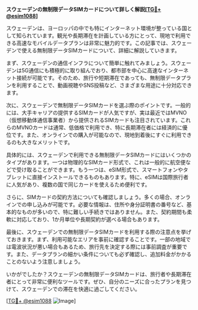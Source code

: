 **スウェーデンの無制限データSIMカードについて詳しく解説[[TG💪+ @esim1088](https://t.me/s/esim1088)]**

スウェーデンは、ヨーロッパの中でも特にインターネット環境が整っている国として知られています。観光や長期滞在を計画している方にとって、現地で利用できる高速なモバイルデータプランは非常に魅力的です。この記事では、スウェーデンで使える無制限データSIMカードについて、詳細に解説していきます。

まず、スウェーデンの通信インフラについて簡単に触れてみましょう。スウェーデンは5G通信にも積極的に取り組んでおり、都市部を中心に高速なインターネット接続が可能です。そのため、旅行や短期滞在であっても、無制限データプランを利用することで、動画視聴やSNS投稿など、さまざまな用途に十分対応できます。

次に、スウェーデンで無制限データSIMカードを選ぶ際のポイントです。一般的には、大手キャリアの提供するSIMカードが人気ですが、実は最近ではMVNO（仮想移動体通信事業者）から提供されるSIMカードも注目されています。これらのMVNOカードは通常、低価格で利用でき、特に長期滞在者には経済的に優位です。また、オンラインでの購入が可能なので、現地到着後にすぐに利用できるのも大きなメリットです。

具体的には、スウェーデンで利用できる無制限データSIMカードにはいくつかのタイプがあります。一つは物理的なSIMカード形式で、これは一般的に航空便などで受け取ることができます。もう一つは、eSIM形式で、スマートフォンやタブレットに直接インストールできるものもあります。特に、eSIMは国際旅行者に人気があり、複数の国で同じカードを使えるため便利です。

さらに、SIMカードの契約方法についても確認しましょう。多くの場合、オンラインでの申し込みが可能です。必要な情報は、住所や身分証明書の番号など、基本的なものが多いので、特に難しい手続きではありません。また、契約期間も柔軟に対応しており、1か月単位や長期契約が選べる場合もあります。

最後に、スウェーデンでの無制限データSIMカードを利用する際の注意点を挙げておきます。まず、利用可能なエリアを事前に確認することです。一部の地域では電波状況が悪い場合もあるため、旅行先を決定する際には事前調査が重要です。また、データプランの細かい条件についても必ず確認し、追加料金がかかることのないよう注意しましょう。

いかがでしたか？スウェーデンの無制限データSIMカードは、旅行者や長期滞在者にとって非常に便利なツールです。ぜひ、自分のニーズに合ったプランを見つけて、スウェーデンでの滞在を快適に過ごしてください。

[[TG💪+ @esim1088](https://t.me/s/esim1088) ![Image](https://i.postimg.cc/Y0z9fWf4/image.png)]